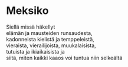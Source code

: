 # Meksiko

Siellä missä häkellyt  
elämän ja mausteiden runsaudesta,  
kadonneista kielistä ja temppeleistä,  
vieraista, vierailijoista, muukalaisista,  
tutuista ja ikiaikaisista ja  
siitä, miten kaikki kaaos voi tuntua niin selkeältä
